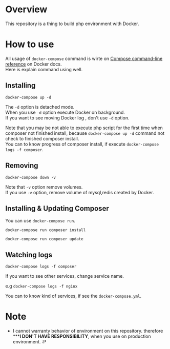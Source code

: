 # Overview
This repository is a thing to build php environment with Docker.

# How to use
All usage of `docker-compose` command is wirte on [Compose command-line reference](https://docs.docker.com/compose/reference/) on Docker docs.  
Here is explain command using well.

## Installing
```
docker-compose up -d
```
The `-d` option is detached mode.  
When you use `-d` option execute Docker on background.  
If you want to see moving Docker log , don't use `-d` option.

Note that you may be not able to execute php script for the first time when composer not finished install, because `docker-compose up -d` command not check to finished composer install.  
You can to know progress of composer install, if execute `docker-compose logs -f composer`.


## Removing
```
docker-compose down -v
```
Note that `-v` option remove volumes.  
If you use `-v` option, remove volume of mysql,redis created by Docker.


## Installing & Updating Composer
You can use `docker-compose run`.

```
docker-compose run composer install
```

```
docker-compose run composer update
```


## Watching logs
```
docker-compose logs -f composer
```
If you want to see other services, change service name.

e.g `docker-compose logs -f nginx`

You can to know kind of services, if see the `docker-compose.yml`.


# Note
- I cannot warranty behavior of environment on this repository.
  therefore *****I DON'T HAVE RESPONSIBILITY**, when you use on production environment. :P
